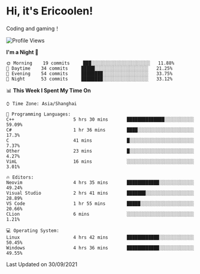 # Hi, it's Ericoolen!
Coding and gaming！

<!--START_SECTION:waka-->
![Profile Views](http://img.shields.io/badge/Profile%20Views-19-blue)

**I'm a Night 🦉** 

```text
🌞 Morning    19 commits     ███░░░░░░░░░░░░░░░░░░░░░░   11.88% 
🌆 Daytime    34 commits     █████░░░░░░░░░░░░░░░░░░░░   21.25% 
🌃 Evening    54 commits     ████████░░░░░░░░░░░░░░░░░   33.75% 
🌙 Night      53 commits     ████████░░░░░░░░░░░░░░░░░   33.12%

```


📊 **This Week I Spent My Time On** 

```text
⌚︎ Time Zone: Asia/Shanghai

💬 Programming Languages: 
C++                      5 hrs 30 mins       ██████████████░░░░░░░░░░░   59.09% 
C#                       1 hr 36 mins        ████░░░░░░░░░░░░░░░░░░░░░   17.3% 
C                        41 mins             █░░░░░░░░░░░░░░░░░░░░░░░░   7.37% 
Other                    23 mins             █░░░░░░░░░░░░░░░░░░░░░░░░   4.27% 
VimL                     16 mins             ░░░░░░░░░░░░░░░░░░░░░░░░░   3.01%

🔥 Editors: 
Neovim                   4 hrs 35 mins       ████████████░░░░░░░░░░░░░   49.24% 
Visual Studio            2 hrs 41 mins       ███████░░░░░░░░░░░░░░░░░░   28.89% 
VS Code                  1 hr 55 mins        █████░░░░░░░░░░░░░░░░░░░░   20.66% 
CLion                    6 mins              ░░░░░░░░░░░░░░░░░░░░░░░░░   1.21%

💻 Operating System: 
Linux                    4 hrs 42 mins       ████████████░░░░░░░░░░░░░   50.45% 
Windows                  4 hrs 36 mins       ████████████░░░░░░░░░░░░░   49.55%

```


 Last Updated on 30/09/2021
<!--END_SECTION:waka-->

